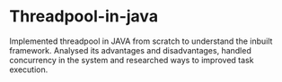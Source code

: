 # Threadpool-in-java
Implemented threadpool in JAVA from scratch to understand the inbuilt framework. Analysed its advantages and disadvantages, handled concurrency in the system and researched ways to improved task execution.
